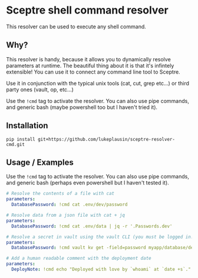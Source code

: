# Sceptre shell command resolver

This resolver can be used to execute any shell command.

## Why?

This resolver is handy, because it allows you to dynamically resolve parameters at runtime. The beautiful thing about it is that it's infintely extensible! You can use it to connect any command line tool to Sceptre.

Use it in conjunction with the typical unix tools (cat, cut, grep etc...) or third party ones (vault, op, etc...)

Use the `!cmd` tag to activate the resolver. You can also use pipe commands, and generic bash (maybe powershell too but I haven't tried it).

## Installation

```
pip install git+https://github.com/lukeplausin/sceptre-resolver-cmd.git
```

## Usage / Examples

Use the `!cmd` tag to activate the resolver. You can also use pipe commands, and generic bash (perhaps even powershell but I haven't tested it).

```yaml
# Resolve the contents of a file with cat
parameters:
  DatabasePassword: !cmd cat .env/dev/password
```

```yaml
# Resolve data from a json file with cat + jq
parameters:
  DatabasePassword: !cmd cat .env/data | jq -r '.Passwords.dev'
```

```yaml
# Resolve a secret in vault using the vault CLI (you must be logged in!)
parameters:
  DatabasePassword: !cmd vault kv get -field=password myapp/database/dev
```

```yaml
# Add a human readable comment with the deployment date
parameters:
  DeployNote: !cmd echo "Deployed with love by `whoami` at `date +s`."
```
